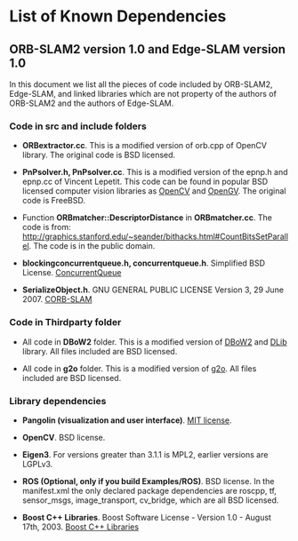 # List of Known Dependencies

## ORB-SLAM2 version 1.0 and Edge-SLAM version 1.0

In this document we list all the pieces of code included by ORB-SLAM2, Edge-SLAM, and linked libraries which are not property of the authors of ORB-SLAM2 and the authors of Edge-SLAM.

### Code in **src** and **include** folders

* **ORBextractor.cc**.
This is a modified version of orb.cpp of OpenCV library. The original code is BSD licensed.

* **PnPsolver.h, PnPsolver.cc**.
This is a modified version of the epnp.h and epnp.cc of Vincent Lepetit. 
This code can be found in popular BSD licensed computer vision libraries as [OpenCV](https://github.com/Itseez/opencv/blob/master/modules/calib3d/src/epnp.cpp) and [OpenGV](https://github.com/laurentkneip/opengv/blob/master/src/absolute_pose/modules/Epnp.cpp). The original code is FreeBSD.

* Function **ORBmatcher::DescriptorDistance** in **ORBmatcher.cc**.
The code is from: http://graphics.stanford.edu/~seander/bithacks.html#CountBitsSetParallel.
The code is in the public domain.

* **blockingconcurrentqueue.h, concurrentqueue.h**.
Simplified BSD License.
[ConcurrentQueue](https://github.com/cameron314/concurrentqueue)

* **SerializeObject.h**.
GNU GENERAL PUBLIC LICENSE Version 3, 29 June 2007.
[CORB-SLAM](https://github.com/lifunudt/CORB-SLAM)

### Code in Thirdparty folder

* All code in **DBoW2** folder.
This is a modified version of [DBoW2](https://github.com/dorian3d/DBoW2) and [DLib](https://github.com/dorian3d/DLib) library. All files included are BSD licensed.

* All code in **g2o** folder.
This is a modified version of [g2o](https://github.com/RainerKuemmerle/g2o). All files included are BSD licensed.

### Library dependencies

* **Pangolin (visualization and user interface)**.
[MIT license](https://en.wikipedia.org/wiki/MIT_License).

* **OpenCV**.
BSD license.

* **Eigen3**.
For versions greater than 3.1.1 is MPL2, earlier versions are LGPLv3.

* **ROS (Optional, only if you build Examples/ROS)**.
BSD license. In the manifest.xml the only declared package dependencies are roscpp, tf, sensor_msgs, image_transport, cv_bridge, which are all BSD licensed.

* **Boost C++ Libraries**.
Boost Software License - Version 1.0 - August 17th, 2003.
[Boost C++ Libraries](https://www.boost.org/)


